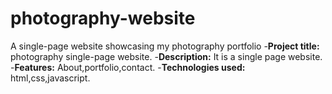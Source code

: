 # photography-website
A single-page website showcasing my photography portfolio
-**Project title:** photography single-page website.
-**Description:** It is a single page website.
-**Features:** About,portfolio,contact.
-**Technologies used:** html,css,javascript.
